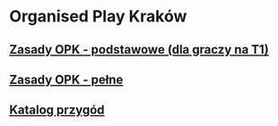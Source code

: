 # Organised Play Kraków

## [Zasady OPK - podstawowe (dla graczy na T1)](basic_rules.md)
## [Zasady OPK - pełne](full_rules.md)

## [Katalog przygód](content_catalog.md)
